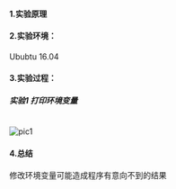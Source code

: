 #### 1.实验原理


#### 2.实验环境：
Ububtu 16.04
#### 3.实验过程：
##### 实验1 打印环境变量
```c

```
 ![pic1](./assets/10.png)


#### 4.总结

修改环境变量可能造成程序有意向不到的结果